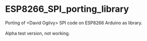 # ESP8266_SPI_porting_library
Porting of &lt;David Ogilvy> SPI code on ESP8266 Arduino as library.
</br>
</br>
Alpha test version, not working.
